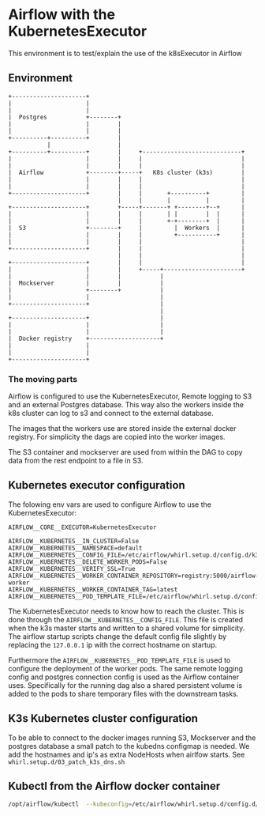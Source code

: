 # Airflow with the KubernetesExecutor

This environment is to test/explain the use of the k8sExecutor in Airflow

## Environment

```
+---------------------+
|                     |
|                     |
|  Postgres           +--------+
|                     |        |
|                     |        |
+----------+----------+        |
           |                   |
+----------+----------+        |     +----------------------------+
|                     |        |     |                            |
|                     |        |     |                            |
|  Airflow            +--------+-----+   K8s cluster (k3s)        |
|                     |        |     |                            |
|                     |        |     |                            |
+---------------------+        |     |       +----------+         |
                               |     |       |          |         |
+---------------------+        +-----+-------+ +--------+--+      |
|                     |        |     |       | |        |  |      |
|                     |        |     |       +-+--------+  |      |
|  S3                 +--------+     |         |  Workers  |      |
|                     |        |     |         +-----------+      |
|                     |        |     |                            |
+---------------------+        |     |                            |
                               |     |                            |
+---------------------+        |     |                            |
|                     |        |     +-----+----------------------+
|                     |        |           |
|  Mockserver         |        |           |
|                     +--------+           |
|                     |                    |
+---------------------+                    |
                                           |
+---------------------+                    |
|                     |                    |
|                     |                    |
|  Docker registry    +--------------------+
|                     |
|                     |
+---------------------+
```

### The moving parts

Airflow is configured to use the KubernetesExecutor, Remote logging to S3 and an external Postgres database. This way also the workers inside the k8s cluster can log to s3 and connect to the external database.

The images that the workers use are stored inside the external docker registry.
For simplicity the dags are copied into the worker images.


The S3 container and mockserver are used from within the DAG to copy data from the rest endpoint to a file in S3.

## Kubernetes executor configuration

The folowing env vars are used to configure Airflow to use the KubernetesExecutor:

```
AIRFLOW__CORE__EXECUTOR=KubernetesExecutor

AIRFLOW__KUBERNETES__IN_CLUSTER=False
AIRFLOW__KUBERNETES__NAMESPACE=default
AIRFLOW__KUBERNETES__CONFIG_FILE=/etc/airflow/whirl.setup.d/config.d/k3s.yaml
AIRFLOW__KUBERNETES__DELETE_WORKER_PODS=False
AIRFLOW__KUBERNETES__VERIFY_SSL=True
AIRFLOW__KUBERNETES__WORKER_CONTAINER_REPOSITORY=registry:5000/airflow-worker
AIRFLOW__KUBERNETES__WORKER_CONTAINER_TAG=latest
AIRFLOW__KUBERNETES__POD_TEMPLATE_FILE=/etc/airflow/whirl.setup.d/config.d/pod_template.yaml
```

The KubernetesExecutor needs to know how to reach the cluster. This is done through the `AIRFLOW__KUBERNETES__CONFIG_FILE`. This file is created when the k3s master starts and written to a shared volume for simplicity. The airflow startup scripts change the default config file slightly by replacing the `127.0.0.1` ip with the correct hostname on startup.

Furthermore the `AIRFLOW__KUBERNETES__POD_TEMPLATE_FILE` is used to configure the deployment of the worker pods.
The same remote logging config and postgres connection config is used as the Airflow container uses. 
Specifically for the running dag also a shared persistent volume is added to the pods to share temporary files with the downstream tasks.

## K3s Kubernetes cluster configuration

To be able to connect to the docker images running S3, Mockserver and the postgres database a small patch to the kubedns configmap is needed. We add the hostnames and ip's as extra NodeHosts when airlfow starts. See `whirl.setup.d/03_patch_k3s_dns.sh`

## Kubectl from the Airflow docker container

```bash
/opt/airflow/kubectl  --kubeconfig=/etc/airflow/whirl.setup.d/config.d/k3s.yaml get pods
```

